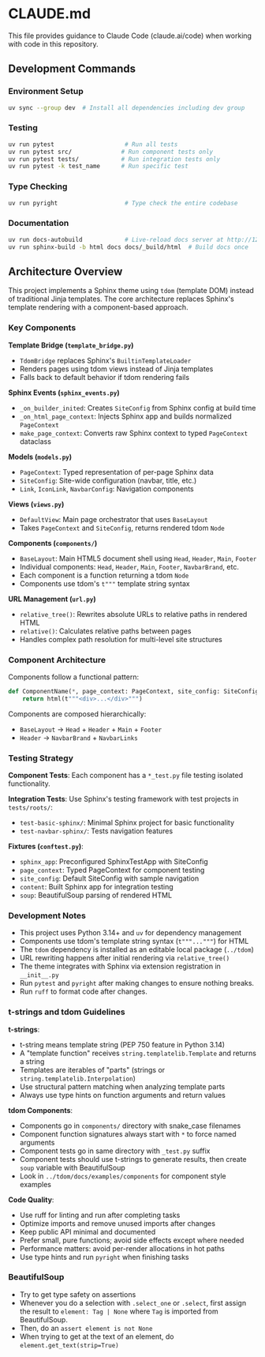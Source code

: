 # CLAUDE.md

This file provides guidance to Claude Code (claude.ai/code) when working with code in this repository.

## Development Commands

### Environment Setup

```bash
uv sync --group dev  # Install all dependencies including dev group
```

### Testing

```bash
uv run pytest                    # Run all tests
uv run pytest src/              # Run component tests only
uv run pytest tests/            # Run integration tests only
uv run pytest -k test_name      # Run specific test
```

### Type Checking

```bash
uv run pyright                   # Type check the entire codebase
```

### Documentation

```bash
uv run docs-autobuild            # Live-reload docs server at http://127.0.0.1:8000
uv run sphinx-build -b html docs docs/_build/html  # Build docs once
```

## Architecture Overview

This project implements a Sphinx theme using `tdom` (template DOM) instead of traditional Jinja templates. The core
architecture replaces Sphinx's template rendering with a component-based approach.

### Key Components

**Template Bridge (`template_bridge.py`)**

- `TdomBridge` replaces Sphinx's `BuiltinTemplateLoader`
- Renders pages using tdom views instead of Jinja templates
- Falls back to default behavior if tdom rendering fails

**Sphinx Events (`sphinx_events.py`)**

- `_on_builder_inited`: Creates `SiteConfig` from Sphinx config at build time
- `_on_html_page_context`: Injects Sphinx app and builds normalized `PageContext`
- `make_page_context`: Converts raw Sphinx context to typed `PageContext` dataclass

**Models (`models.py`)**

- `PageContext`: Typed representation of per-page Sphinx data
- `SiteConfig`: Site-wide configuration (navbar, title, etc.)
- `Link`, `IconLink`, `NavbarConfig`: Navigation components

**Views (`views.py`)**

- `DefaultView`: Main page orchestrator that uses `BaseLayout`
- Takes `PageContext` and `SiteConfig`, returns rendered tdom `Node`

**Components (`components/`)**

- `BaseLayout`: Main HTML5 document shell using `Head`, `Header`, `Main`, `Footer`
- Individual components: `Head`, `Header`, `Main`, `Footer`, `NavbarBrand`, etc.
- Each component is a function returning a tdom `Node`
- Components use tdom's `t"""` template string syntax

**URL Management (`url.py`)**

- `relative_tree()`: Rewrites absolute URLs to relative paths in rendered HTML
- `relative()`: Calculates relative paths between pages
- Handles complex path resolution for multi-level site structures

### Component Architecture

Components follow a functional pattern:

```python
def ComponentName(*, page_context: PageContext, site_config: SiteConfig | None = None) -> Node:
    return html(t"""<div>...</div>""")
```

Components are composed hierarchically:

- `BaseLayout` → `Head` + `Header` + `Main` + `Footer`
- `Header` → `NavbarBrand` + `NavbarLinks`

### Testing Strategy

**Component Tests**: Each component has a `*_test.py` file testing isolated functionality.

**Integration Tests**: Use Sphinx's testing framework with test projects in `tests/roots/`:

- `test-basic-sphinx/`: Minimal Sphinx project for basic functionality
- `test-navbar-sphinx/`: Tests navigation features

**Fixtures (`conftest.py`)**:

- `sphinx_app`: Preconfigured SphinxTestApp with SiteConfig
- `page_context`: Typed PageContext for component testing
- `site_config`: Default SiteConfig with sample navigation
- `content`: Built Sphinx app for integration testing
- `soup`: BeautifulSoup parsing of rendered HTML

### Development Notes

- This project uses Python 3.14+ and `uv` for dependency management
- Components use tdom's template string syntax (`t"""..."""`) for HTML
- The `tdom` dependency is installed as an editable local package (`../tdom`)
- URL rewriting happens after initial rendering via `relative_tree()`
- The theme integrates with Sphinx via extension registration in `__init__.py`
- Run `pytest` and `pyright` after making changes to ensure nothing breaks.
- Run `ruff` to format code after changes.

### t-strings and tdom Guidelines

**t-strings**:
- t-string means template string (PEP 750 feature in Python 3.14)
- A "template function" receives `string.templatelib.Template` and returns a string
- Templates are iterables of "parts" (strings or `string.templatelib.Interpolation`)
- Use structural pattern matching when analyzing template parts
- Always use type hints on function arguments and return values

**tdom Components**:
- Components go in `components/` directory with snake_case filenames
- Component function signatures always start with `*` to force named arguments
- Component tests go in same directory with `_test.py` suffix
- Component tests should use t-strings to generate results, then create `soup` variable with BeautifulSoup
- Look in `../tdom/docs/examples/components` for component style examples

**Code Quality**:
- Use ruff for linting and run after completing tasks
- Optimize imports and remove unused imports after changes
- Keep public API minimal and documented
- Prefer small, pure functions; avoid side effects except where needed
- Performance matters: avoid per-render allocations in hot paths
- Use type hints and run `pyright` when finishing tasks

### BeautifulSoup

- Try to get type safety on assertions
- Whenever you do a selection with `.select_one` or `.select`, first assign the result to `element: Tag | None` where
  `Tag` is imported from BeautifulSoup.
- Then, do an `assert element is not None`
- When trying to get at the text of an element, do `element.get_text(strip=True)`
